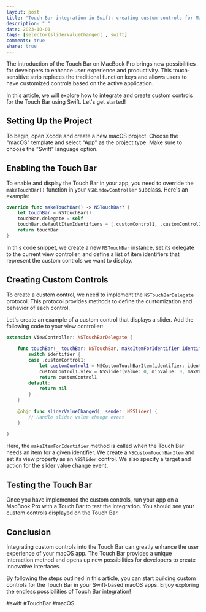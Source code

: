```yaml
---
layout: post
title: "Touch Bar integration in Swift: creating custom controls for MacBook Pro"
description: " "
date: 2023-10-01
tags: [selector(sliderValueChanged(_, swift]
comments: true
share: true
---
```


The introduction of the Touch Bar on MacBook Pro brings new possibilities for developers to enhance user experience and productivity. This touch-sensitive strip replaces the traditional function keys and allows users to have customized controls based on the active application.

In this article, we will explore how to integrate and create custom controls for the Touch Bar using Swift. Let's get started!

## Setting Up the Project

To begin, open Xcode and create a new macOS project. Choose the "macOS" template and select "App" as the project type. Make sure to choose the "Swift" language option.

## Enabling the Touch Bar

To enable and display the Touch Bar in your app, you need to override the `makeTouchBar()` function in your `NSWindowController` subclass. Here's an example:

```swift
override func makeTouchBar() -> NSTouchBar? {
    let touchBar = NSTouchBar()
    touchBar.delegate = self
    touchBar.defaultItemIdentifiers = [.customControl1, .customControl2]
    return touchBar
}
```

In this code snippet, we create a new `NSTouchBar` instance, set its delegate to the current view controller, and define a list of item identifiers that represent the custom controls we want to display.

## Creating Custom Controls

To create a custom control, we need to implement the `NSTouchBarDelegate` protocol. This protocol provides methods to define the customization and behavior of each control.

Let's create an example of a custom control that displays a slider. Add the following code to your view controller:

```swift
extension ViewController: NSTouchBarDelegate {
    
    func touchBar(_ touchBar: NSTouchBar, makeItemForIdentifier identifier: NSTouchBarItem.Identifier) -> NSTouchBarItem? {
        switch identifier {
        case .customControl1:
            let customControl1 = NSCustomTouchBarItem(identifier: identifier)
            customControl1.view = NSSlider(value: 0, minValue: 0, maxValue: 100, target: self, action: #selector(sliderValueChanged(_:)))
            return customControl1
        default:
            return nil
        }
    }
    
    @objc func sliderValueChanged(_ sender: NSSlider) {
        // Handle slider value change event
    }
    
}
```

Here, the `makeItemForIdentifier` method is called when the Touch Bar needs an item for a given identifier. We create a `NSCustomTouchBarItem` and set its view property as an `NSSlider` control. We also specify a target and action for the slider value change event.

## Testing the Touch Bar

Once you have implemented the custom controls, run your app on a MacBook Pro with a Touch Bar to test the integration. You should see your custom controls displayed on the Touch Bar.

## Conclusion

Integrating custom controls into the Touch Bar can greatly enhance the user experience of your macOS app. The Touch Bar provides a unique interaction method and opens up new possibilities for developers to create innovative interfaces.

By following the steps outlined in this article, you can start building custom controls for the Touch Bar in your Swift-based macOS apps. Enjoy exploring the endless possibilities of Touch Bar integration!

#swift #TouchBar #macOS